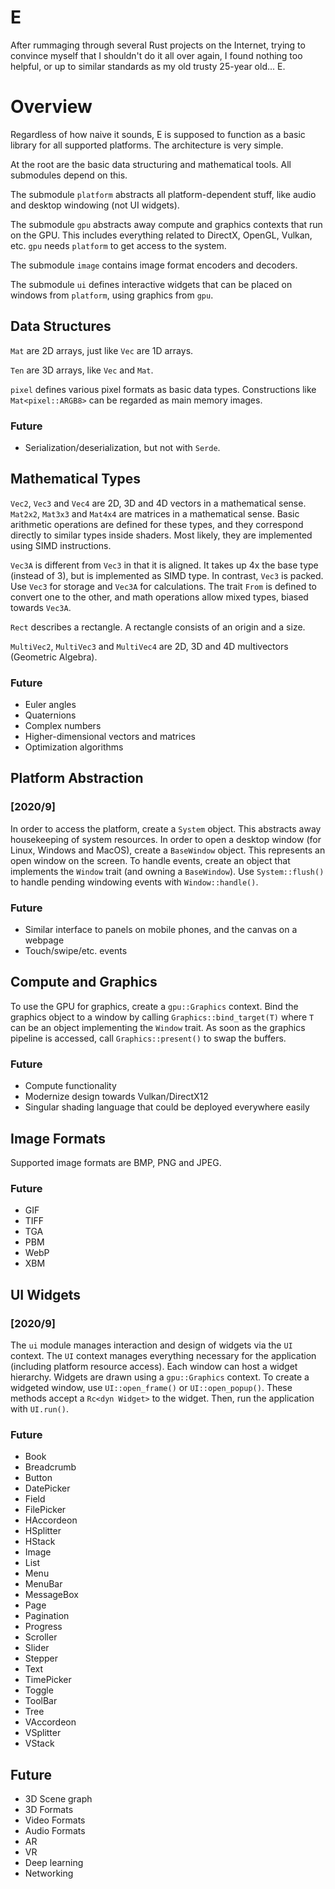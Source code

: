 # E

After rummaging through several Rust projects on the Internet, trying to convince myself that I shouldn't do it all over again, I found nothing too helpful, or up to similar standards as my old trusty 25-year old... E.

# Overview

Regardless of how naive it sounds, E is supposed to function as a basic library for all supported platforms. The architecture is very simple.

At the root are the basic data structuring and mathematical tools. All submodules depend on this.

The submodule `platform` abstracts all platform-dependent stuff, like audio and desktop windowing (not UI widgets).

The submodule `gpu` abstracts away compute and graphics contexts that run on the GPU. This includes everything related to DirectX, OpenGL, Vulkan, etc. `gpu` needs `platform` to get access to the system.

The submodule `image` contains image format encoders and decoders.

The submodule `ui` defines interactive widgets that can be placed on windows from `platform`, using graphics from `gpu`.

## Data Structures

`Mat` are 2D arrays, just like `Vec` are 1D arrays.

`Ten` are 3D arrays, like `Vec` and `Mat`.

`pixel` defines various pixel formats as basic data types. Constructions like `Mat<pixel::ARGB8>` can be regarded as main memory images.

### Future

- Serialization/deserialization, but not with `Serde`.

## Mathematical Types

`Vec2`, `Vec3` and `Vec4` are 2D, 3D and 4D vectors in a mathematical sense. `Mat2x2`, `Mat3x3` and `Mat4x4` are matrices in a mathematical sense. Basic arithmetic operations are defined for these types, and they correspond directly to similar types inside shaders. Most likely, they are implemented using SIMD instructions.

`Vec3A` is different from `Vec3` in that it is aligned. It takes up 4x the base type (instead of 3), but is implemented as SIMD type. In contrast, `Vec3` is packed. Use `Vec3` for storage and `Vec3A` for calculations. The trait `From` is defined to convert one to the other, and math operations allow mixed types, biased towards `Vec3A`.

`Rect` describes a rectangle. A rectangle consists of an origin and a size.

`MultiVec2`, `MultiVec3` and `MultiVec4` are 2D, 3D and 4D multivectors (Geometric Algebra).

### Future

- Euler angles
- Quaternions
- Complex numbers
- Higher-dimensional vectors and matrices
- Optimization algorithms

## Platform Abstraction

### [2020/9]

In order to access the platform, create a `System` object. This abstracts away housekeeping of system resources. In order to open a desktop window (for Linux, Windows and MacOS), create a `BaseWindow` object. This represents an open window on the screen. To handle events, create an object that implements the `Window` trait (and owning a `BaseWindow`). Use `System::flush()` to handle pending windowing events with `Window::handle()`.

### Future

- Similar interface to panels on mobile phones, and the canvas on a webpage
- Touch/swipe/etc. events

## Compute and Graphics

To use the GPU for graphics, create a `gpu::Graphics` context. Bind the graphics object to a window by calling `Graphics::bind_target(T)` where `T` can be an object implementing the `Window` trait. As soon as the graphics pipeline is accessed, call `Graphics::present()` to swap the buffers.

### Future

- Compute functionality
- Modernize design towards Vulkan/DirectX12
- Singular shading language that could be deployed everywhere easily

## Image Formats

Supported image formats are BMP, PNG and JPEG.

### Future

- GIF
- TIFF
- TGA
- PBM
- WebP
- XBM

## UI Widgets

### [2020/9]

The `ui` module manages interaction and design of widgets via the `UI` context. The `UI` context manages everything necessary for the application (including platform resource access). Each window can host a widget hierarchy. Widgets are drawn using a `gpu::Graphics` context. To create a widgeted window, use `UI::open_frame()` or `UI::open_popup()`. These methods accept a `Rc<dyn Widget>` to the widget. Then, run the application with `UI.run()`.

### Future

- Book
- Breadcrumb
- Button
- DatePicker
- Field
- FilePicker
- HAccordeon
- HSplitter
- HStack
- Image
- List
- Menu
- MenuBar
- MessageBox
- Page
- Pagination
- Progress
- Scroller
- Slider
- Stepper
- Text
- TimePicker
- Toggle
- ToolBar
- Tree
- VAccordeon
- VSplitter
- VStack

## Future

- 3D Scene graph
- 3D Formats
- Video Formats
- Audio Formats
- AR
- VR
- Deep learning
- Networking
